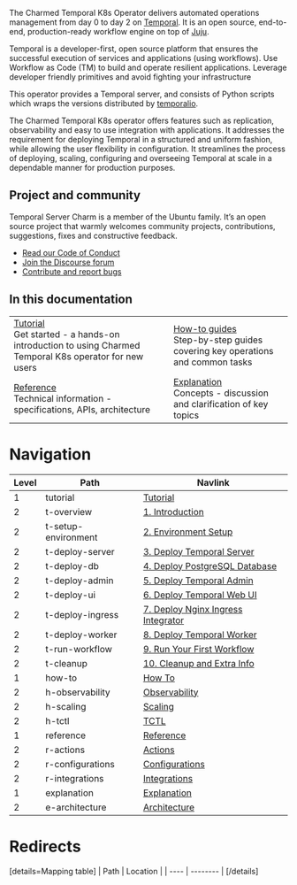 The Charmed Temporal K8s Operator delivers automated operations management from
day 0 to day 2 on [Temporal](https://temporal.io/). It is an open source,
end-to-end, production-ready workflow engine on top of [Juju](https://juju.is/).

Temporal is a developer-first, open source platform that ensures the successful
execution of services and applications (using workflows). Use Workflow as Code
(TM) to build and operate resilient applications. Leverage developer friendly
primitives and avoid fighting your infrastructure

This operator provides a Temporal server, and consists of Python scripts which
wraps the versions distributed by
[temporalio](https://hub.docker.com/r/temporalio/server).

The Charmed Temporal K8s operator offers features such as replication,
observability and easy to use integration with applications. It addresses the
requirement for deploying Temporal in a structured and uniform fashion, while
allowing the user flexibility in configuration. It streamlines the process of
deploying, scaling, configuring and overseeing Temporal at scale in a dependable
manner for production purposes.

## Project and community

Temporal Server Charm is a member of the Ubuntu family. It’s an open source
project that warmly welcomes community projects, contributions, suggestions,
fixes and constructive feedback.

- [Read our Code of Conduct](https://ubuntu.com/community/code-of-conduct)
- [Join the Discourse forum](https://discourse.charmhub.io/tag/temporal)
- [Contribute and report bugs](https://github.com/canonical/temporal-k8s-operator)

## In this documentation

|                                                                                                                                                  |                                                                                               |
| ------------------------------------------------------------------------------------------------------------------------------------------------ | --------------------------------------------------------------------------------------------- |
| [Tutorial](./tutorial/00-introduction.md) </br> Get started - a hands-on introduction to using Charmed Temporal K8s operator for new users </br> | [How-to guides](./how-to/) </br> Step-by-step guides covering key operations and common tasks |
| [Reference](https://charmhub.io/temporal-k8s/actions) </br> Technical information - specifications, APIs, architecture                           | [Explanation](./explanation/) </br> Concepts - discussion and clarification of key topics     |

# Navigation

| Level | Path                | Navlink                                                               |
| ----- | ------------------- | --------------------------------------------------------------------- |
| 1     | tutorial            | [Tutorial]()                                                          |
| 2     | t-overview          | [1. Introduction](./tutorial/01-introduction.md)                      |
| 2     | t-setup-environment | [2. Environment Setup](./tutorial/02-environment.md)                  |
| 2     | t-deploy-server     | [3. Deploy Temporal Server](./tutorial/03-deploy-server.md)           |
| 2     | t-deploy-db         | [4. Deploy PostgreSQL Database](./tutorial/04-deploy-db.md)           |
| 2     | t-deploy-admin      | [5. Deploy Temporal Admin](./tutorial/05-deploy-admin.md)             |
| 2     | t-deploy-ui         | [6. Deploy Temporal Web UI](./tutorial/06-deploy-ui.md)               |
| 2     | t-deploy-ingress    | [7. Deploy Nginx Ingress Integrator](./tutorial/07-deploy-ingress.md) |
| 2     | t-deploy-worker     | [8. Deploy Temporal Worker](./tutorial/08-deploy-worker.md)           |
| 2     | t-run-workflow      | [9. Run Your First Workflow](./tutorial/09-run-workflow.md)           |
| 2     | t-cleanup           | [10. Cleanup and Extra Info](./tutorial/10-cleanup.md)                |
| 1     | how-to              | [How To]()                                                            |
| 2     | h-observability     | [Observability](./how-to/observability.md)                            |
| 2     | h-scaling           | [Scaling](./how-to/scaling.md)                                        |
| 2     | h-tctl              | [TCTL](./how-to/tctl.md)                                              |
| 1     | reference           | [Reference]()                                                         |
| 2     | r-actions           | [Actions](https://charmhub.io/temporal-k8s/actions)                   |
| 2     | r-configurations    | [Configurations](https://charmhub.io/temporal-k8s/configure)          |
| 2     | r-integrations      | [Integrations](https://charmhub.io/temporal-k8s/integrations)         |
| 1     | explanation         | [Explanation]()                                                       |
| 2     | e-architecture      | [Architecture](./explanation/architecture.md)                         |

# Redirects

[details=Mapping table] | Path | Location | | ---- | -------- | [/details]
